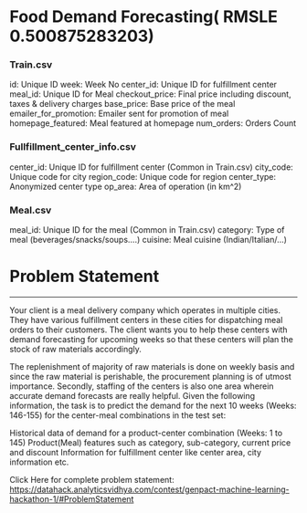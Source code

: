 # Food Demand Forecasting( RMSLE 0.500875283203)
### Train.csv
id: Unique ID
week: Week No
center_id: Unique ID for fulfillment center
meal_id: Unique ID for Meal
checkout_price: Final price including discount, taxes & delivery charges
base_price: Base price of the meal
emailer_for_promotion: Emailer sent for promotion of meal
homepage_featured: Meal featured at homepage
num_orders: Orders Count

### Fullfillment_center_info.csv
center_id: Unique ID for fulfillment center (Common in Train.csv)
city_code: Unique code for city
region_code: Unique code for region
center_type: Anonymized center type
op_area: Area of operation (in km^2)

### Meal.csv
meal_id: Unique ID for the meal (Common in Train.csv)
category: Type of meal (beverages/snacks/soups….)
cuisine: Meal cuisine (Indian/Italian/…)

# Problem Statement
<hr>

Your client is a meal delivery company which operates in multiple cities. They have various fulfillment centers in these cities for dispatching meal orders to their customers. The client wants you to help these centers with demand forecasting for upcoming weeks so that these centers will plan the stock of raw materials accordingly.

The replenishment of majority of raw materials is done on weekly basis and since the raw material is perishable, the procurement planning is of utmost importance. Secondly, staffing of the centers is also one area wherein accurate demand forecasts are really helpful. Given the following information, the task is to predict the demand for the next 10 weeks (Weeks: 146-155) for the center-meal combinations in the test set:  

Historical data of demand for a product-center combination (Weeks: 1 to 145)
Product(Meal) features such as category, sub-category, current price and discount
Information for fulfillment center like center area, city information etc.

Click Here for complete problem statement: https://datahack.analyticsvidhya.com/contest/genpact-machine-learning-hackathon-1/#ProblemStatement
 
